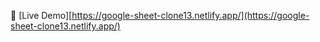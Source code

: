 🔗 [Live Demo][https://google-sheet-clone13.netlify.app/](https://google-sheet-clone13.netlify.app/)
